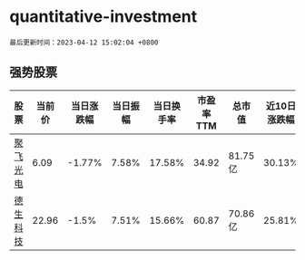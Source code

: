 # quantitative-investment

`最后更新时间：2023-04-12 15:02:04 +0800`

## 强势股票

|股票|当前价|当日涨跌幅|当日振幅|当日换手率|市盈率TTM|总市值|近10日涨跌幅|
|----|----|----|----|----|----|----|----|
|[聚飞光电](https://xueqiu.com/S/SZ300303)|6.09|-1.77%|7.58%|17.58%|34.92|81.75亿|30.13%|
|[德生科技](https://xueqiu.com/S/SZ002908)|22.96|-1.5%|7.51%|15.66%|60.87|70.86亿|25.81%|
